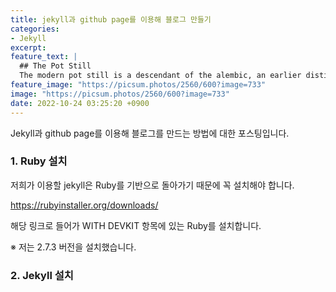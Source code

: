 ```yaml
---
title: jekyll과 github page를 이용해 블로그 만들기
categories:
- Jekyll
excerpt:
feature_text: |
  ## The Pot Still
  The modern pot still is a descendant of the alembic, an earlier distillation device
feature_image: "https://picsum.photos/2560/600?image=733"
image: "https://picsum.photos/2560/600?image=733"
date: 2022-10-24 03:25:20 +0900
---
```



Jekyll과 github page를 이용해 블로그를 만드는 방법에 대한 포스팅입니다.

### 1. Ruby 설치

저희가 이용할 jekyll은 Ruby를 기반으로 돌아가기 때문에 꼭 설치해야 합니다.



https://rubyinstaller.org/downloads/

해당 링크로 들어가 WITH DEVKIT 항목에 있는 Ruby를 설치합니다.

※ 저는 2.7.3 버전을 설치했습니다.


### 2. Jekyll 설치
